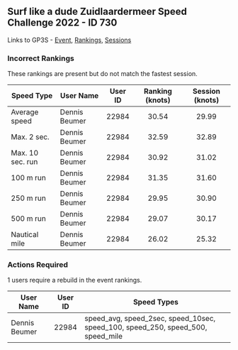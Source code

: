 ## Surf like a dude Zuidlaardermeer Speed Challenge 2022 - ID 730

Links to GP3S - [Event](https://www.gps-speedsurfing.com/default.aspx?mnu=event&val=730), [Rankings](https://www.gps-speedsurfing.com/default.aspx?mnu=eventranking&val=730), [Sessions](https://www.gps-speedsurfing.com/default.aspx?mnu=eventsessions&val=730)

### Incorrect Rankings

These rankings are present but do not match the fastest session.

| Speed Type | User Name | User ID | Ranking (knots) | Session (knots) |
| ---------- | --------- | :-----: | :-------------: | :-------------: |
| Average speed | Dennis Beumer | 22984 | 30.54 | 29.99 |
| Max. 2 sec. | Dennis Beumer | 22984 | 32.59 | 32.89 |
| Max. 10 sec. run | Dennis Beumer | 22984 | 30.92 | 31.02 |
| 100 m run | Dennis Beumer | 22984 | 31.35 | 31.60 |
| 250 m run | Dennis Beumer | 22984 | 29.95 | 30.90 |
| 500 m run | Dennis Beumer | 22984 | 29.07 | 30.17 |
| Nautical mile | Dennis Beumer | 22984 | 26.02 | 25.32 |

### Actions Required

1 users require a rebuild in the event rankings.

| User Name | User ID | Speed Types |
| --------- | :-----: | ----------- |
| Dennis Beumer | 22984 | speed_avg, speed_2sec, speed_10sec, speed_100, speed_250, speed_500, speed_mile |
